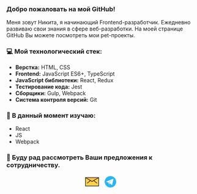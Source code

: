 ### Добро пожаловать на мой GitHub!  
Меня зовут Никита, я начинающий Frontend-разработчик. Ежедневно развиваю свои знания в сфере веб-разработки. На моей странице GitHub Вы можете посмотреть мои pet-проекты.  

### 💻 Мой технологический стек:
- **Верстка:** HTML, CSS
- **Frontend:** JavaScript ES6+, TypeScript
- **JavaScript библиотеки:** React, Redux
- **Тестирование кода:** Jest
- **Сборщики:** Gulp, Webpack
- **Система контроля версий:** Git

### 🔎 В данный момент изучаю:
- React
- JS
- Webpack

### 💌 Буду рад рассмотреть Ваши предложения к сотрудничеству.

<p align="center">
<a href="mailto:ds.nikita-95@mail.ru"><img height="36" width="36" src="./mail.svg"></a>&nbsp;&nbsp;
<a href="https://t.me/baniston"><img height="36" width="36" src="./telegram.svg"></a>&nbsp;&nbsp;
